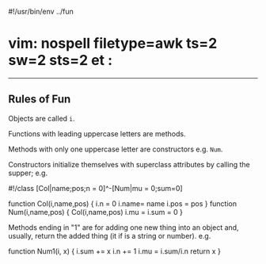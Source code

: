 #!/usr/bin/env ../fun
# vim: nospell filetype=awk ts=2 sw=2 sts=2  et :
---------- --------- --------- --------- --------- --

## Rules of Fun

Objects are called `i`.

Functions with leading uppercase letters are methods.

Methods with only one uppercase letter are constructors e.g. `Num`.

Constructors initialize themselves with superclass attributes by calling the supper; e.g.

#!/class [Col|name;pos;n = 0]^-[Num|mu = 0;sum=0]

function Col(i,name,pos) {
  i.n   = 0
  i.name= name
  i.pos = pos
}
function Num(i,name,pos) {
  Col(i,name,pos)
  i.mu = i.sum = 0 
}

Methods ending in "1" are for adding one new thing into an object and, usually, return the added thing
(it if is a string or number).  e.g.

function Num1(i, x) {
  i.sum += x
  i.n += 1
  i.mu = i.sum/i.n
  return x
}


